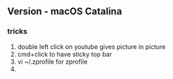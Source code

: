## Version - macOS Catalina
### tricks
1. double left click on youtube gives picture in picture
2. cmd+click to have sticky top bar
3. vi ~/.zprofile for zprofile
4. 
